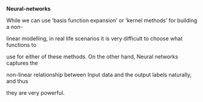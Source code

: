 
**Neural-networks**

While we can use ‘basis function expansion’ or ‘kernel methods’ for building a non-

linear modelling, in real life scenarios it is very difficult to choose what functions to

use for either of these methods. On the other hand, Neural networks captures the

non-linear relationship between Input data and the output labels naturally, and thus

they are very powerful.

